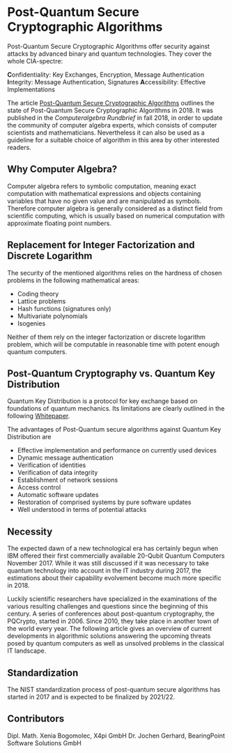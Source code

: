 # Post-Quantum Secure Cryptographic Algorithms 

Post-Quantum Secure Cryptographic Algorithms offer security against attacks by advanced binary and quantum technologies. They cover the whole CIA-spectre:

**C**onfidentiality: Key Exchanges, Encryption, Message Authentication
**I**ntegrity: Message Authentication, Signatures
**A**ccessibility: Effective Implementations

The article [Post-Quantum Secure Cryptographic Algorithms](https://github.com/XeniaGabriela/pq_for_ca/car_article.pdf) outlines the state of Post-Quantum Secure Cryptographic Algorithms in 2018. It was published in the *Computeralgebra Rundbrief* in fall 2018, in order to update the community of computer algebra experts, which consists of computer scientists and mathematicians. Nevertheless it can also be used as a guideline for a suitable choice of algorithm in this area by other interested readers.

## Why Computer Algebra?

Computer algebra refers to symbolic computation, meaning exact computation with mathematical expressions and objects containing variables that have no given value and are manipulated as symbols. Therefore computer algebra is generally considered as a distinct field from scientific computing, which is usually based on numerical computation with approximate floating point numbers.  

## Replacement for Integer Factorization and Discrete Logarithm

The security of the mentioned algorithms relies on the hardness of chosen problems in the following mathematical areas:

* Coding theory
* Lattice problems
* Hash functions (signatures only)
* Multivariate polynomials
* Isogenies

Neither of them rely on the integer factorization or discrete logarithm problem, which will be computable in reasonable time with potent enough quantum computers.

## Post-Quantum Cryptography vs. Quantum Key Distribution

Quantum Key Distribution is a protocol for key exchange based on foundations of quantum mechanics. Its limitations are clearly outlined in the following [Whitepaper](https://www.ncsc.gov.uk/whitepaper/quantum-key-distribution).

The advantages of Post-Quantum secure algorithms against Quantum Key Distribution are

* Effective implementation and performance on currently used devices
* Dynamic message authentication 
* Verification of identities
* Verification of data integrity
* Establishment of network sessions 
* Access control
* Automatic software updates
* Restoration of comprised systems by pure software updates
* Well understood in terms of potential attacks

## Necessity

The expected dawn of a new technological era has certainly begun when IBM offered their first commercially available 20-Qubit Quantum Computers November 2017. While it was still discussed if it was necessary to take quantum technology into account in the IT industry during 2017, the estimations about their capability evolvement become much more specific in 2018.

Luckily scientific researchers have specialized in the examinations of the various resulting challenges and questions since the beginning of this century. A series of conferences about post-quantum cryptography, the PQCrypto, started in 2006. Since 2010, they take place in another town of the world every year. The following article gives an overview of current developments in algorithmic solutions answering the upcoming threats posed by quantum computers as well as unsolved problems in the classical IT landscape.

## Standardization

The NIST standardization process of post-quantum secure algorithms has started in 2017 and is expected to be finalized by 2021/22.

## Contributors

Dipl. Math. Xenia Bogomolec, X4pi GmbH
Dr. Jochen Gerhard, BearingPoint Software Solutions GmbH